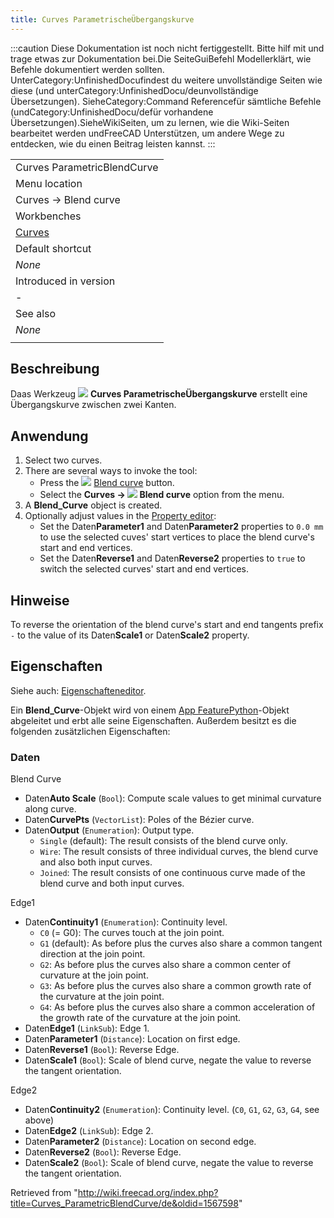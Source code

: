 ```yaml
---
title: Curves ParametrischeÜbergangskurve
---
```

:::caution
Diese Dokumentation ist noch nicht fertiggestellt. Bitte hilf mit und trage etwas zur Dokumentation bei.Die SeiteGuiBefehl Modellerklärt, wie Befehle dokumentiert werden sollten. UnterCategory:UnfinishedDocufindest du weitere unvollständige Seiten wie diese (und unterCategory:UnfinishedDocu/deunvollständige Übersetzungen). SieheCategory:Command Referencefür sämtliche Befehle (undCategory:UnfinishedDocu/defür vorhandene Übersetzungen).SieheWikiSeiten, um zu lernen, wie die Wiki-Seiten bearbeitet werden undFreeCAD Unterstützen, um andere Wege zu entdecken, wie du einen Beitrag leisten kannst.
:::

|  |
| --- |
| Curves ParametricBlendCurve |
| Menu location |
| Curves → Blend curve |
| Workbenches |
| [Curves](/Curves_Workbench "Curves Workbench") |
| Default shortcut |
| *None* |
| Introduced in version |
| - |
| See also |
| *None* |
|  |

## Beschreibung

Daas Werkzeug ![](/images/Curves_ParametricBlendCurve.svg) **Curves ParametrischeÜbergangskurve** erstellt eine Übergangskurve zwischen zwei Kanten.

## Anwendung

1. Select two curves.
2. There are several ways to invoke the tool:
   * Press the ![](/images/Curves_ParametricBlendCurve.svg) [Blend curve](/Curves_ParametricBlendCurve "Curves ParametricBlendCurve") button.
   * Select the **Curves → ![](/images/Curves_ParametricBlendCurve.svg) Blend curve** option from the menu.
3. A **Blend\_Curve** object is created.
4. Optionally adjust values in the [Property editor](/Property_editor "Property editor"):
   * Set the Daten**Parameter1** and Daten**Parameter2** properties to `0.0 mm` to use the selected cuves' start vertices to place the blend curve's start and end vertices.
   * Set the Daten**Reverse1** and Daten**Reverse2** properties to `true` to switch the selected curves' start and end vertices.

## Hinweise

To reverse the orientation of the blend curve's start and end tangents prefix `-` to the value of its Daten**Scale1** or Daten**Scale2** property.

## Eigenschaften

Siehe auch: [Eigenschafteneditor](/Property_editor/de "Property editor/de").

Ein **Blend\_Curve**-Objekt wird von einem [App FeaturePython](/App_FeaturePython/de "App FeaturePython/de")-Objekt abgeleitet und erbt alle seine Eigenschaften. Außerdem besitzt es die folgenden zusätzlichen Eigenschaften:

### Daten

Blend Curve

* Daten**Auto Scale** (`Bool`): Compute scale values to get minimal curvature along curve.
* Daten**CurvePts** (`VectorList`): Poles of the Bézier curve.
* Daten**Output** (`Enumeration`): Output type.
  + `Single` (default): The result consists of the blend curve only.
  + `Wire`: The result consists of three individual curves, the blend curve and also both input curves.
  + `Joined`: The result consists of one continuous curve made of the blend curve and both input curves.

Edge1

* Daten**Continuity1** (`Enumeration`): Continuity level.
  + `C0` (= G0): The curves touch at the join point.
  + `G1` (default): As before plus the curves also share a common tangent direction at the join point.
  + `G2`: As before plus the curves also share a common center of curvature at the join point.
  + `G3`: As before plus the curves also share a common growth rate of the curvature at the join point.
  + `G4`: As before plus the curves also share a common acceleration of the growth rate of the curvature at the join point.
* Daten**Edge1** (`LinkSub`): Edge 1.
* Daten**Parameter1** (`Distance`): Location on first edge.
* Daten**Reverse1** (`Bool`): Reverse Edge.
* Daten**Scale1** (`Bool`): Scale of blend curve, negate the value to reverse the tangent orientation.

Edge2

* Daten**Continuity2** (`Enumeration`): Continuity level. (`C0`, `G1`, `G2`, `G3`, `G4`, see above)
* Daten**Edge2** (`LinkSub`): Edge 2.
* Daten**Parameter2** (`Distance`): Location on second edge.
* Daten**Reverse2** (`Bool`): Reverse Edge.
* Daten**Scale2** (`Bool`): Scale of blend curve, negate the value to reverse the tangent orientation.

Retrieved from "<http://wiki.freecad.org/index.php?title=Curves_ParametricBlendCurve/de&oldid=1567598>"